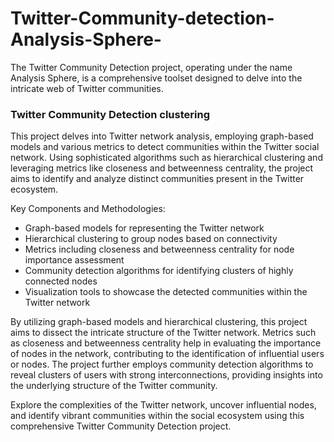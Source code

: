 # Twitter-Community-detection-Analysis-Sphere-
The Twitter Community Detection project, operating under the name Analysis Sphere, is a comprehensive toolset designed to delve into the intricate web of Twitter communities. 

### Twitter Community Detection clustering

This project delves into Twitter network analysis, employing graph-based models and various metrics to detect communities within the Twitter social network. Using sophisticated algorithms such as hierarchical clustering and leveraging metrics like closeness and betweenness centrality, the project aims to identify and analyze distinct communities present in the Twitter ecosystem.

Key Components and Methodologies:
- Graph-based models for representing the Twitter network
- Hierarchical clustering to group nodes based on connectivity
- Metrics including closeness and betweenness centrality for node importance assessment
- Community detection algorithms for identifying clusters of highly connected nodes
- Visualization tools to showcase the detected communities within the Twitter network

By utilizing graph-based models and hierarchical clustering, this project aims to dissect the intricate structure of the Twitter network. Metrics such as closeness and betweenness centrality help in evaluating the importance of nodes in the network, contributing to the identification of influential users or nodes. The project further employs community detection algorithms to reveal clusters of users with strong interconnections, providing insights into the underlying structure of the Twitter community.

Explore the complexities of the Twitter network, uncover influential nodes, and identify vibrant communities within the social ecosystem using this comprehensive Twitter Community Detection project.
